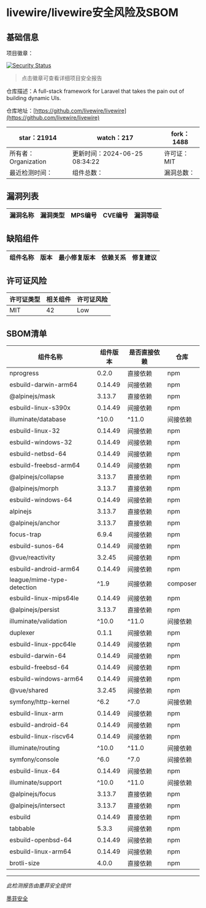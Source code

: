 # livewire/livewire安全风险及SBOM

## 基础信息

项目徽章：

[![Security Status](https://www.murphysec.com/platform3/v31/badge/1805677332965711872.svg)](https://www.murphysec.com/console/report/1692967165772980224/1805677332965711872)

> 点击徽章可查看详细项目安全报告

仓库描述：A full-stack framework for Laravel that takes the pain out of building dynamic UIs.

仓库地址：[https://github.com/livewire/livewire](https://github.com/livewire/livewire)

| star：21914 | watch：217 | fork：1488 |
| ----------- | -------------- | ------------ |
| 所有者：Organization | 更新时间：2024-06-25 08:34:22 | 许可证：MIT |
| 最近检测时间： | 组件总数： | 漏洞总数： |




## 漏洞列表

| 漏洞名称 | 漏洞类型 | MPS编号 | CVE编号 | 漏洞等级 |
| ------- | ------ | ------- | ------ | ----- |





## 缺陷组件

| 组件名称 | 版本 | 最小修复版本 | 依赖关系 | 修复建议 |
| -------- | ---- | ------------ | -------- | -------- |





## 许可证风险

| 许可证类型 | 相关组件 | 许可证风险 |
| ---------- | -------- | ---------- |
|MIT|42|Low|




## SBOM清单

| 组件名称 | 组件版本 | 是否直接依赖 | 仓库 |
| -------- | -------- | ------------ | ---- |
|nprogress|0.2.0|直接依赖|npm|
|esbuild-darwin-arm64|0.14.49|间接依赖|npm|
|@alpinejs/mask|3.13.7|直接依赖|npm|
|esbuild-linux-s390x|0.14.49|间接依赖|npm|
|illuminate/database|^10.0|^11.0|间接依赖|composer|
|esbuild-linux-32|0.14.49|间接依赖|npm|
|esbuild-windows-32|0.14.49|间接依赖|npm|
|esbuild-netbsd-64|0.14.49|间接依赖|npm|
|esbuild-freebsd-arm64|0.14.49|间接依赖|npm|
|@alpinejs/collapse|3.13.7|直接依赖|npm|
|@alpinejs/morph|3.13.7|直接依赖|npm|
|esbuild-windows-64|0.14.49|间接依赖|npm|
|alpinejs|3.13.7|直接依赖|npm|
|@alpinejs/anchor|3.13.7|直接依赖|npm|
|focus-trap|6.9.4|间接依赖|npm|
|esbuild-sunos-64|0.14.49|间接依赖|npm|
|@vue/reactivity|3.2.45|间接依赖|npm|
|esbuild-android-arm64|0.14.49|间接依赖|npm|
|league/mime-type-detection|^1.9|间接依赖|composer|
|esbuild-linux-mips64le|0.14.49|间接依赖|npm|
|@alpinejs/persist|3.13.7|直接依赖|npm|
|illuminate/validation|^10.0|^11.0|间接依赖|composer|
|duplexer|0.1.1|间接依赖|npm|
|esbuild-linux-ppc64le|0.14.49|间接依赖|npm|
|esbuild-darwin-64|0.14.49|间接依赖|npm|
|esbuild-freebsd-64|0.14.49|间接依赖|npm|
|esbuild-windows-arm64|0.14.49|间接依赖|npm|
|@vue/shared|3.2.45|间接依赖|npm|
|symfony/http-kernel|^6.2|^7.0|间接依赖|composer|
|esbuild-linux-arm|0.14.49|间接依赖|npm|
|esbuild-android-64|0.14.49|间接依赖|npm|
|esbuild-linux-riscv64|0.14.49|间接依赖|npm|
|illuminate/routing|^10.0|^11.0|间接依赖|composer|
|symfony/console|^6.0|^7.0|间接依赖|composer|
|esbuild-linux-64|0.14.49|间接依赖|npm|
|illuminate/support|^10.0|^11.0|间接依赖|composer|
|@alpinejs/focus|3.13.7|直接依赖|npm|
|@alpinejs/intersect|3.13.7|直接依赖|npm|
|esbuild|0.14.49|直接依赖|npm|
|tabbable|5.3.3|间接依赖|npm|
|esbuild-openbsd-64|0.14.49|间接依赖|npm|
|esbuild-linux-arm64|0.14.49|间接依赖|npm|
|brotli-size|4.0.0|直接依赖|npm|


------

*此检测报告由墨菲安全提供*

[墨菲安全](www.murphysec.com)